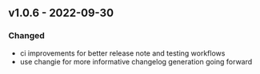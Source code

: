 ## v1.0.6 - 2022-09-30

### Changed

- ci improvements for better release note and testing workflows
- use changie for more informative changelog generation going forward
